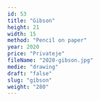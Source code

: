 ```yaml
---
id: 53
title: "Gibson"
height: 21
width: 15
method: "Pencil on paper"
year: 2020
price: "Privateje"
fileName: "2020-gibson.jpg"
medie: "drawing"
draft: "false"
slug: "gibson"
weight: "280"
---
```

